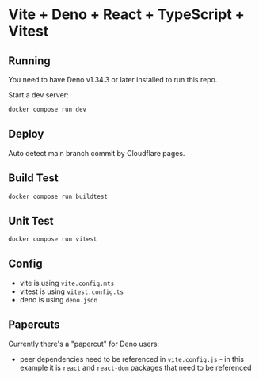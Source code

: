 # Vite + Deno + React + TypeScript + Vitest

## Running

You need to have Deno v1.34.3 or later installed to run this repo.

Start a dev server:

```bash
docker compose run dev
```

## Deploy

Auto detect main branch commit by Cloudflare pages.

## Build Test

```bash
docker compose run buildtest
```

## Unit Test

```bash
docker compose run vitest
```

## Config

- vite is using `vite.config.mts`
- vitest is using `vitest.config.ts`
- deno is using `deno.json`

## Papercuts

Currently there's a "papercut" for Deno users:

- peer dependencies need to be referenced in `vite.config.js` - in this example
  it is `react` and `react-dom` packages that need to be referenced
